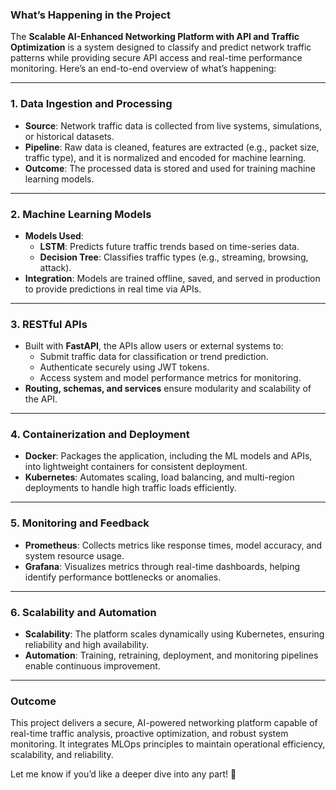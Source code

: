 ### **What’s Happening in the Project**

The **Scalable AI-Enhanced Networking Platform with API and Traffic Optimization** is a system designed to classify and predict network traffic patterns while providing secure API access and real-time performance monitoring. Here’s an end-to-end overview of what’s happening:

---

### **1. Data Ingestion and Processing**
- **Source**: Network traffic data is collected from live systems, simulations, or historical datasets.
- **Pipeline**: Raw data is cleaned, features are extracted (e.g., packet size, traffic type), and it is normalized and encoded for machine learning.
- **Outcome**: The processed data is stored and used for training machine learning models.

---

### **2. Machine Learning Models**
- **Models Used**:
  - **LSTM**: Predicts future traffic trends based on time-series data.
  - **Decision Tree**: Classifies traffic types (e.g., streaming, browsing, attack).
- **Integration**: Models are trained offline, saved, and served in production to provide predictions in real time via APIs.

---

### **3. RESTful APIs**
- Built with **FastAPI**, the APIs allow users or external systems to:
  - Submit traffic data for classification or trend prediction.
  - Authenticate securely using JWT tokens.
  - Access system and model performance metrics for monitoring.
- **Routing, schemas, and services** ensure modularity and scalability of the API.

---

### **4. Containerization and Deployment**
- **Docker**: Packages the application, including the ML models and APIs, into lightweight containers for consistent deployment.
- **Kubernetes**: Automates scaling, load balancing, and multi-region deployments to handle high traffic loads efficiently.

---

### **5. Monitoring and Feedback**
- **Prometheus**: Collects metrics like response times, model accuracy, and system resource usage.
- **Grafana**: Visualizes metrics through real-time dashboards, helping identify performance bottlenecks or anomalies.

---

### **6. Scalability and Automation**
- **Scalability**: The platform scales dynamically using Kubernetes, ensuring reliability and high availability.
- **Automation**: Training, retraining, deployment, and monitoring pipelines enable continuous improvement.

---

### **Outcome**
This project delivers a secure, AI-powered networking platform capable of real-time traffic analysis, proactive optimization, and robust system monitoring. It integrates MLOps principles to maintain operational efficiency, scalability, and reliability.

Let me know if you’d like a deeper dive into any part! 🚀